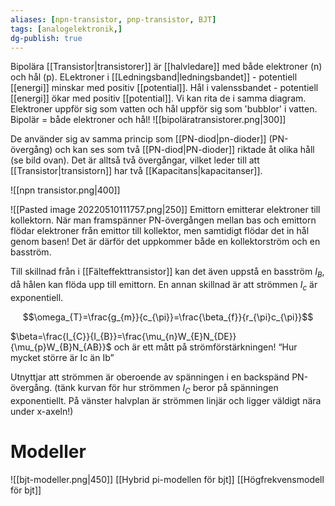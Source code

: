 ```yaml
---
aliases: [npn-transistor, pnp-transistor, BJT]
tags: [analogelektronik,]
dg-publish: true
---
```

Bipolära [[Transistor|transistorer]] är [[halvledare]] med både elektroner (n) och hål (p). ELektroner i [[Ledningsband|ledningsbandet]] - potentiell [[energi]] minskar med positiv [[potential]]. Hål i valenssbandet - potentiell [[energi]] ökar med positiv [[potential]]. Vi kan rita de i samma diagram. Elektroner uppför sig som vatten och hål uppför sig som 'bubblor' i vatten. Bipolär = både elektroner och hål!
![[bipoläratransistorer.png|300]]

De använder sig av samma princip som [[PN-diod|pn-dioder]] (PN-övergång) och kan ses som två [[PN-diod|PN-dioder]] riktade åt olika håll (se bild ovan). Det är alltså två övergångar, vilket leder till att [[Transistor|transistorn]] har två [[Kapacitans|kapacitanser]].

![[npn transistor.png|400]]

![[Pasted image 20220510111757.png|250]]
Emittorn emitterar elektroner till kollektorn. När man framspänner PN-övergången mellan bas och emittorn flödar elektroner från emittor till kollektor, men samtidigt flödar det in hål genom basen! Det är därför det uppkommer både en kollektorström och en basström.


Till skillnad från i [[Fälteffekttransistor]] kan det även uppstå en basström $I_B$, då hålen kan flöda upp till emittorn. En annan skillnad är att strömmen $I_c$ är exponentiell.

$$\omega_{T}=\frac{g_{m}}{c_{\pi}}=\frac{\beta_{f}}{r_{\pi}c_{\pi}}$$

$\beta=\frac{I_{C}}{I_{B}}=\frac{\mu_{n}W_{E}N_{DE}}{\mu_{p}W_{B}N_{AB}}$ och är ett mått på strömförstärkningen! “Hur mycket större är Ic än Ib”


Utnyttjar att strömmen är oberoende av spänningen i en backspänd PN-övergång. (tänk kurvan för hur strömmen $I_{C}$ beror på spänningen exponentiellt. På vänster halvplan är strömmen linjär och ligger väldigt nära under x-axeln!) 



# Modeller
![[bjt-modeller.png|450]]
[[Hybrid pi-modellen för bjt]]
[[Högfrekvensmodell för bjt]]
